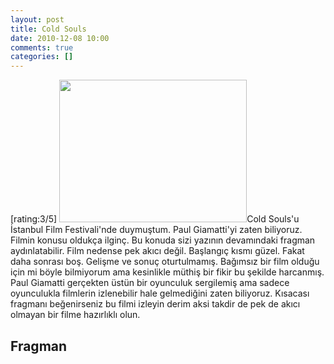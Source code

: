 ```yaml
---
layout: post
title: Cold Souls
date: 2010-12-08 10:00
comments: true
categories: []
---
```

[rating:3/5]
<img src="http://onurbaykal.com.tr/wp-content/uploads/2010/12/Cold-Souls-300x228.jpg" alt="" title="Cold-Souls" width="300" height="228" class="alignleft size-medium wp-image-2168" />Cold Souls'u İstanbul Film Festivali'nde duymuştum. Paul Giamatti'yi zaten biliyoruz. Filmin konusu oldukça ilginç. Bu konuda sizi yazının devamındaki fragman aydınlatabilir. Film nedense pek akıcı değil. Başlangıç kısmı güzel. Fakat daha sonrası boş. Gelişme ve sonuç oturtulmamış. Bağımsız bir film olduğu için mi böyle bilmiyorum ama kesinlikle müthiş bir fikir bu şekilde harcanmış. Paul Giamatti gerçekten üstün bir oyunculuk sergilemiş ama sadece oyunculukla filmlerin izlenebilir hale gelmediğini zaten biliyoruz. Kısacası fragmanı beğenirseniz bu filmi izleyin derim aksi takdir de pek de akıcı olmayan bir filme hazırlıklı olun.
<!--more-->
<h2>Fragman</h2>
<object width="560" height="340"><param name="movie" value="http://www.youtube.com/v/EiPAkcsqgFo?fs=1&amp;hl=en_GB&amp;rel=0"></param><param name="allowFullScreen" value="true"></param><param name="allowscriptaccess" value="always"></param><embed src="http://www.youtube.com/v/EiPAkcsqgFo?fs=1&amp;hl=en_GB&amp;rel=0" type="application/x-shockwave-flash" allowscriptaccess="always" allowfullscreen="true" width="560" height="340"></embed></object>
